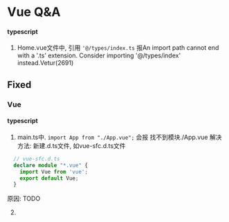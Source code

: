 # Vue Q&A

#### typescript

1. Home.vue文件中, 引用 `'@/types/index.ts` 报An import path cannot end with a '.ts' extension. Consider importing '@/types/index' instead.Vetur(2691)


## Fixed

### Vue

#### typescript

1. main.ts中. `import App from "./App.vue";` 会报 找不到模块./App.vue
  解决方法: 新建.d.ts文件, 如vue-sfc.d.ts文件

  ```ts
    // vue-sfc.d.ts
    declare module "*.vue" {
      import Vue from 'vue';
      export default Vue;
    }
  ```

  原因:
    TODO

2. 